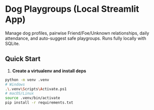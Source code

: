 # Dog Playgroups (Local Streamlit App)

Manage dog profiles, pairwise Friend/Foe/Unknown relationships, daily attendance, and auto-suggest safe playgroups. Runs fully locally with SQLite.

## Quick Start

1) **Create a virtualenv and install deps**
```bash
python -m venv .venv
# Windows
.\.venv\Scripts\Activate.ps1
# macOS/Linux
source .venv/bin/activate
pip install -r requirements.txt

